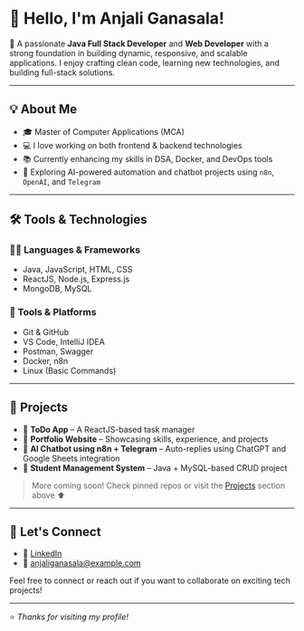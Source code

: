 # 👋 Hello, I'm Anjali Ganasala!

🎯 A passionate **Java Full Stack Developer** and **Web Developer** with a strong foundation in building dynamic, responsive, and scalable applications. I enjoy crafting clean code, learning new technologies, and building full-stack solutions.

---

## 💡 About Me

- 🎓 Master of Computer Applications (MCA)
- 💻 I love working on both frontend & backend technologies
- 📚 Currently enhancing my skills in DSA, Docker, and DevOps tools
- 🌱 Exploring AI-powered automation and chatbot projects using `n8n`, `OpenAI`, and `Telegram`

---

## 🛠️ Tools & Technologies

### 👨‍💻 Languages & Frameworks
- Java, JavaScript, HTML, CSS
- ReactJS, Node.js, Express.js
- MongoDB, MySQL

### 🔧 Tools & Platforms
- Git & GitHub
- VS Code, IntelliJ IDEA
- Postman, Swagger
- Docker, n8n
- Linux (Basic Commands)

---

## 📁 Projects

- 🔹 **ToDo App** – A ReactJS-based task manager
- 🔹 **Portfolio Website** – Showcasing skills, experience, and projects
- 🔹 **AI Chatbot using n8n + Telegram** – Auto-replies using ChatGPT and Google Sheets integration
- 🔹 **Student Management System** – Java + MySQL-based CRUD project

> More coming soon! Check pinned repos or visit the [Projects](#) section above ⬆️

---

## 🤝 Let's Connect

- 🔗 [LinkedIn](https://www.linkedin.com/in/your-linkedin-id)  
- 📧 anjaliganasala@example.com

Feel free to connect or reach out if you want to collaborate on exciting tech projects!

---

⭐️ *Thanks for visiting my profile!*
